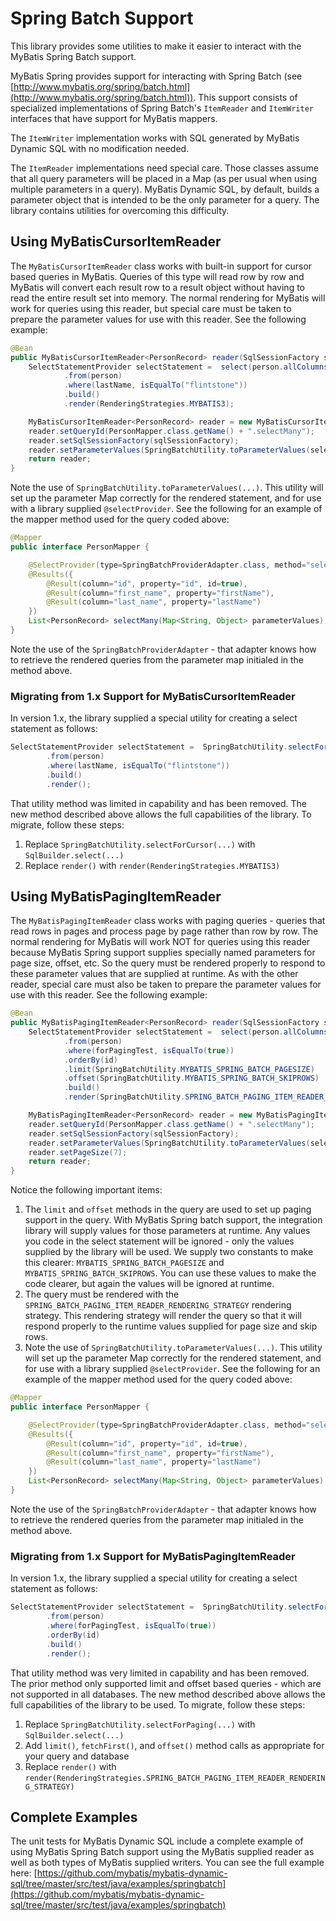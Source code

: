 # Spring Batch Support
This library provides some utilities to make it easier to interact with the MyBatis Spring Batch support.

MyBatis Spring provides support for interacting with Spring Batch (see
[http://www.mybatis.org/spring/batch.html](http://www.mybatis.org/spring/batch.html)). This support consists of
specialized implementations of Spring Batch's `ItemReader` and `ItemWriter` interfaces that have support for MyBatis
mappers.

The `ItemWriter` implementation works with SQL generated by MyBatis Dynamic SQL with no modification needed.

The `ItemReader` implementations need special care. Those classes assume that all query parameters will be placed in a
Map (as per usual when using multiple parameters in a query). MyBatis Dynamic SQL, by default, builds a parameter
object that is intended to be the only parameter for a query. The library contains utilities for overcoming this
difficulty.

## Using MyBatisCursorItemReader

The `MyBatisCursorItemReader` class works with built-in support for cursor based queries in MyBatis. Queries of this
type will read row by row and MyBatis will convert each result row to a result object without having to read the entire
result set into memory. The normal rendering for MyBatis will work for queries using this reader, but special care
must be taken to prepare the parameter values for use with this reader. See the following example:

```java
@Bean
public MyBatisCursorItemReader<PersonRecord> reader(SqlSessionFactory sqlSessionFactory) {
    SelectStatementProvider selectStatement =  select(person.allColumns())
            .from(person)
            .where(lastName, isEqualTo("flintstone"))
            .build()
            .render(RenderingStrategies.MYBATIS3);

    MyBatisCursorItemReader<PersonRecord> reader = new MyBatisCursorItemReader<>();
    reader.setQueryId(PersonMapper.class.getName() + ".selectMany");
    reader.setSqlSessionFactory(sqlSessionFactory);
    reader.setParameterValues(SpringBatchUtility.toParameterValues(selectStatement));
    return reader;
}
```

Note the use of `SpringBatchUtility.toParameterValues(...)`. This utility will set up the parameter Map correctly for the
rendered statement, and for use with a library supplied `@selectProvider`. See the following for an example of the mapper
method used for the query coded above:

```java
@Mapper
public interface PersonMapper {

    @SelectProvider(type=SpringBatchProviderAdapter.class, method="select")
    @Results({
        @Result(column="id", property="id", id=true),
        @Result(column="first_name", property="firstName"),
        @Result(column="last_name", property="lastName")
    })
    List<PersonRecord> selectMany(Map<String, Object> parameterValues);
}
```

Note the use of the `SpringBatchProviderAdapter` - that adapter knows how to retrieve the rendered queries from the
parameter map initialed in the method above.

### Migrating from 1.x Support for MyBatisCursorItemReader

In version 1.x, the library supplied a special utility for creating a select statement as follows:

```java
SelectStatementProvider selectStatement =  SpringBatchUtility.selectForCursor(person.allColumns())
        .from(person)
        .where(lastName, isEqualTo("flintstone"))
        .build()
        .render();
```

That utility method was limited in capability and has been removed. The new method described above allows the full
capabilities of the library. To migrate, follow these steps:

1. Replace `SpringBatchUtility.selectForCursor(...)` with `SqlBuilder.select(...)`
2. Replace `render()` with `render(RenderingStrategies.MYBATIS3)`

## Using MyBatisPagingItemReader

The `MyBatisPagingItemReader` class works with paging queries - queries that read rows in pages and process page by page
rather than row by row. The normal rendering for MyBatis will work NOT for queries using this reader because MyBatis
Spring support supplies specially named parameters for page size, offset, etc. So the query must be rendered properly
to respond to these parameter values that are supplied at runtime. As with the other reader, special care
must also be taken to prepare the parameter values for use with this reader. See the following example:

```java
@Bean
public MyBatisPagingItemReader<PersonRecord> reader(SqlSessionFactory sqlSessionFactory) {
    SelectStatementProvider selectStatement =  select(person.allColumns())
            .from(person)
            .where(forPagingTest, isEqualTo(true))
            .orderBy(id)
            .limit(SpringBatchUtility.MYBATIS_SPRING_BATCH_PAGESIZE)
            .offset(SpringBatchUtility.MYBATIS_SPRING_BATCH_SKIPROWS)
            .build()
            .render(SpringBatchUtility.SPRING_BATCH_PAGING_ITEM_READER_RENDERING_STRATEGY);

    MyBatisPagingItemReader<PersonRecord> reader = new MyBatisPagingItemReader<>();
    reader.setQueryId(PersonMapper.class.getName() + ".selectMany");
    reader.setSqlSessionFactory(sqlSessionFactory);
    reader.setParameterValues(SpringBatchUtility.toParameterValues(selectStatement));
    reader.setPageSize(7);
    return reader;
}
```
Notice the following important items:

1. The `limit` and `offset` methods in the query are used to set up paging support in the query. With MyBatis Spring
   batch support, the integration library will supply values for those parameters at runtime. Any values you code in the
   select statement will be ignored - only the values supplied by the library will be used. We supply two constants
   to make this clearer: `MYBATIS_SPRING_BATCH_PAGESIZE` and `MYBATIS_SPRING_BATCH_SKIPROWS`. You can use these values
   to make the code clearer, but again the values will be ignored at runtime.
2. The query must be rendered with the `SPRING_BATCH_PAGING_ITEM_READER_RENDERING_STRATEGY` rendering strategy. This
   rendering strategy will render the query so that it will respond properly to the runtime values supplied for page size
   and skip rows.
3. Note the use of `SpringBatchUtility.toParameterValues(...)`. This utility will set up the parameter Map correctly for
   the rendered statement, and for use with a library supplied `@selectProvider`. See the following for an example of
   the mapper method used for the query coded above:

```java
@Mapper
public interface PersonMapper {

    @SelectProvider(type=SpringBatchProviderAdapter.class, method="select")
    @Results({
        @Result(column="id", property="id", id=true),
        @Result(column="first_name", property="firstName"),
        @Result(column="last_name", property="lastName")
    })
    List<PersonRecord> selectMany(Map<String, Object> parameterValues);
}
```

Note the use of the `SpringBatchProviderAdapter` - that adapter knows how to retrieve the rendered queries from the
parameter map initialed in the method above.

### Migrating from 1.x Support for MyBatisPagingItemReader

In version 1.x, the library supplied a special utility for creating a select statement as follows:

```java
SelectStatementProvider selectStatement =  SpringBatchUtility.selectForPaging(person.allColumns())
        .from(person)
        .where(forPagingTest, isEqualTo(true))
        .orderBy(id)
        .build()
        .render();
```

That utility method was very limited in capability and has been removed. The prior method only supported limit and
offset based queries - which are not supported in all databases. The new method described above allows the full
capabilities of the library to be used. To migrate, follow these steps:

1. Replace `SpringBatchUtility.selectForPaging(...)` with `SqlBuilder.select(...)`
2. Add `limit()`, `fetchFirst()`, and `offset()` method calls as appropriate for your query and database
3. Replace `render()` with `render(RenderingStrategies.SPRING_BATCH_PAGING_ITEM_READER_RENDERING_STRATEGY)`


## Complete Examples

The unit tests for MyBatis Dynamic SQL include a complete example of using MyBatis Spring Batch support using the
MyBatis supplied reader as well as both types of MyBatis supplied writers. You can see the full example
here: [https://github.com/mybatis/mybatis-dynamic-sql/tree/master/src/test/java/examples/springbatch](https://github.com/mybatis/mybatis-dynamic-sql/tree/master/src/test/java/examples/springbatch)
